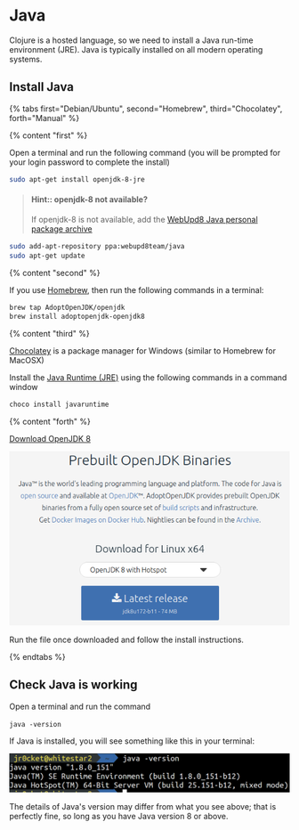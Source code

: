 # Java

Clojure is a hosted language, so we need to install a Java run-time environment (JRE).  Java is typically installed on all modern operating systems.


## Install Java

<!-- Operating System specific instructions -->
{% tabs first="Debian/Ubuntu", second="Homebrew", third="Chocolatey", forth="Manual" %}

<!-- Ubuntu install -->
{% content "first" %}

Open a terminal and run the following command (you will be prompted for your login password to complete the install)

```bash
sudo apt-get install openjdk-8-jre
```

> #### Hint:: openjdk-8 not available?
> If openjdk-8 is not available, add the [WebUpd8 Java personal package archive](https://launchpad.net/~webupd8team/+archive/ubuntu/java)
```bash
sudo add-apt-repository ppa:webupd8team/java
sudo apt-get update
```

<!-- Homebrew (MacOSX) install -->
{% content "second" %}

If you use [Homebrew](https://brew.sh/), then run the following commands in a terminal:

```bash
brew tap AdoptOpenJDK/openjdk
brew install adoptopenjdk-openjdk8
```

<!-- Choclatey (Windows) install -->
{% content "third" %}

[Chocolatey](https://chocolatey.org/) is a package manager for Windows (similar to Homebrew for MacOSX)

Install the [Java Runtime (JRE)](https://chocolatey.org/packages/javaruntime) using the following commands in a command window

```bash
choco install javaruntime
```

<!-- Manual Install -->
{% content "forth" %}

[Download OpenJDK 8](https://adoptopenjdk.net/)

[![Adopt OpenJDK webpage](/images/adoptopenjdk-install.png)](https://adoptopenjdk.net/)

Run the file once downloaded and follow the install instructions.


{% endtabs %}
<!-- End of Operating System specific instructions -->



## Check Java is working

Open a terminal and run the command

`java -version`

If Java is installed, you will see something like this in your terminal:

![Java version](/images/development-environment-java-check.png)

The details of Java's version may differ from what you see above; that is perfectly fine, so long as you have Java version 8 or above.
